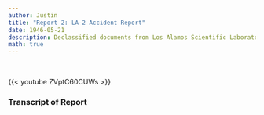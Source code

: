 ```yaml
---
author: Justin
title: "Report 2: LA-2 Accident Report"
date: 1946-05-21
description: Declassified documents from Los Alamos Scientific Laboratory of the University of California
math: true
---
```


<br>

{{< youtube ZVptC60CUWs >}}

### Transcript of Report
